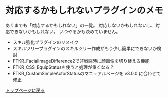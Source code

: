 # 対応するかもしれないプラグインのメモ

あくまでも「対応するかもしれない」の一覧。
対応しないかもしれないし、対応できないかもしれない。
いつやるかも決めていません。

* スキル強化プラグインのリメイク
* スキルツリープラグインのスキルツリー作成がもう少し簡単にできないか検討
* FTKR_FacialImageDifference2で非戦闘時に顔画像を切り替える機能
* FTKR_CSS_EquipStatusを使うと処理が重くなる？
* FTKR_CustomSimpleActorStatusのマニュアルページを v3.0.0 に合わせて修正

[トップページに戻る](README.md)

